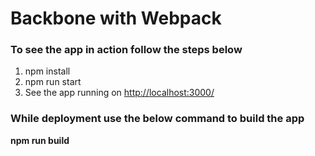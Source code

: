 # Backbone with Webpack

### To see the app in action follow the steps below ###

1. npm install
2. npm run start
3. See the app running on <http://localhost:3000/>

### While deployment use the below command to build the app ###

**npm run build**
